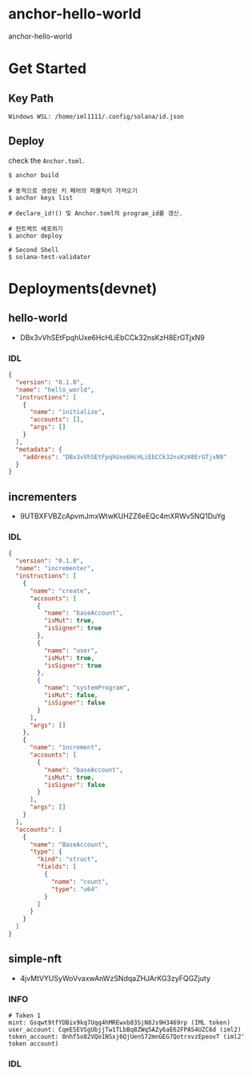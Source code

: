 # anchor-hello-world
anchor-hello-world



# Get Started

## Key Path
```
Windows WSL: /home/iml1111/.config/solana/id.json
```


## Deploy

check the `Anchor.toml`.
```
$ anchor build

# 동적으로 생성된 키 페어의 퍼블릭키 가져오기
$ anchor keys list

# declare_id!() 및 Anchor.toml의 program_id를 갱신.

# 컨트랙트 배포하기
$ anchor deploy

# Second Shell
$ solana-test-validator
```



# Deployments(devnet)



## hello-world

- DBx3vVhSEtFpqhUxe6HcHLiEbCCk32nsKzH8ErGTjxN9

### IDL
```json
{
  "version": "0.1.0",
  "name": "hello_world",
  "instructions": [
    {
      "name": "initialize",
      "accounts": [],
      "args": []
    }
  ],
  "metadata": {
    "address": "DBx3vVhSEtFpqhUxe6HcHLiEbCCk32nsKzH8ErGTjxN9"
  }
}
```

## incrementers
- 9UTBXFVBZcApvmJmxWtwKUHZZ6eEQc4mXRWv5NQ1DuYg

### IDL
```json
{
  "version": "0.1.0",
  "name": "incrementer",
  "instructions": [
    {
      "name": "create",
      "accounts": [
        {
          "name": "baseAccount",
          "isMut": true,
          "isSigner": true
        },
        {
          "name": "user",
          "isMut": true,
          "isSigner": true
        },
        {
          "name": "systemProgram",
          "isMut": false,
          "isSigner": false
        }
      ],
      "args": []
    },
    {
      "name": "increment",
      "accounts": [
        {
          "name": "baseAccount",
          "isMut": true,
          "isSigner": false
        }
      ],
      "args": []
    }
  ],
  "accounts": [
    {
      "name": "BaseAccount",
      "type": {
        "kind": "struct",
        "fields": [
          {
            "name": "count",
            "type": "u64"
          }
        ]
      }
    }
  ]
}

```

## simple-nft
- 4jvMtVYUSyWoVvaxwAnWzSNdqaZHJArKG3zyFQGZjuty

### INFO
```
# Token 1
mint: Gsqwt9tfYDBix9kq7Uqq4hMREwxb83SjN8Js9H3469rp (IML token)
user_account: CqeESEVSgUbjjTw1TLbBq8ZWq5AZy6aE62FPAS4UZC6d (iml2)
token_account: 8nhf5o82VQo1NSxj6QjUenS72mnGEG7QotrxvzEpeovT (iml2' token account)

```

### IDL
